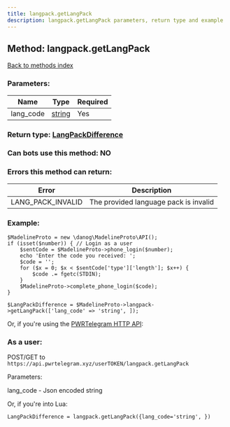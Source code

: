 ```yaml
---
title: langpack.getLangPack
description: langpack.getLangPack parameters, return type and example
---
```

## Method: langpack.getLangPack  
[Back to methods index](index.md)


### Parameters:

| Name     |    Type       | Required |
|----------|---------------|----------|
|lang\_code|[string](../types/string.md) | Yes|


### Return type: [LangPackDifference](../types/LangPackDifference.md)

### Can bots use this method: **NO**


### Errors this method can return:

| Error    | Description   |
|----------|---------------|
|LANG_PACK_INVALID|The provided language pack is invalid|

### Example:


```
$MadelineProto = new \danog\MadelineProto\API();
if (isset($number)) { // Login as a user
    $sentCode = $MadelineProto->phone_login($number);
    echo 'Enter the code you received: ';
    $code = '';
    for ($x = 0; $x < $sentCode['type']['length']; $x++) {
        $code .= fgetc(STDIN);
    }
    $MadelineProto->complete_phone_login($code);
}

$LangPackDifference = $MadelineProto->langpack->getLangPack(['lang_code' => 'string', ]);
```

Or, if you're using the [PWRTelegram HTTP API](https://pwrtelegram.xyz):



### As a user:

POST/GET to `https://api.pwrtelegram.xyz/userTOKEN/langpack.getLangPack`

Parameters:

lang_code - Json encoded string




Or, if you're into Lua:

```
LangPackDifference = langpack.getLangPack({lang_code='string', })
```

